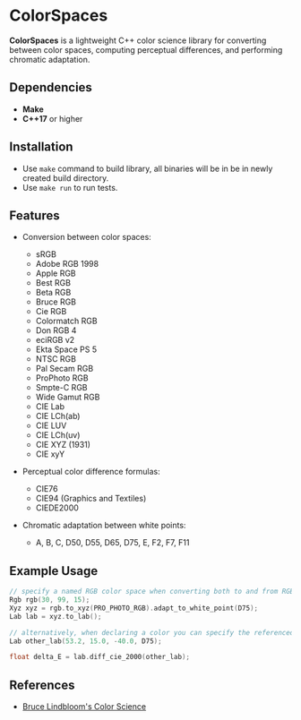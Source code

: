 # ColorSpaces
**ColorSpaces** is a lightweight C++ color science library for converting between color spaces, computing perceptual differences, and performing chromatic adaptation.

## Dependencies
- **Make**
- **C++17** or higher


## Installation
* Use `make` command to build library, all binaries will be in be in newly created build directory.
* Use `make run` to run tests.

## Features
- Conversion between color spaces:
  - sRGB
  - Adobe RGB 1998
  - Apple RGB
  - Best RGB
  - Beta RGB
  - Bruce RGB
  - Cie RGB
  - Colormatch RGB
  - Don RGB 4
  - eciRGB v2
  - Ekta Space PS 5
  - NTSC RGB
  - Pal Secam RGB
  - ProPhoto RGB
  - Smpte-C RGB
  - Wide Gamut RGB
  - CIE Lab
  - CIE LCh(ab)
  - CIE LUV
  - CIE LCh(uv)
  - CIE XYZ (1931)
  - CIE xyY

- Perceptual color difference formulas:
  - CIE76
  - CIE94 (Graphics and Textiles)
  - CIEDE2000

- Chromatic adaptation between white points:
  - A, B, C, D50, D55, D65, D75, E, F2, F7, F11


## Example Usage
```cpp
// specify a named RGB color space when converting both to and from RGB
Rgb rgb(30, 99, 15);
Xyz xyz = rgb.to_xyz(PRO_PHOTO_RGB).adapt_to_white_point(D75);
Lab lab = xyz.to_lab();

// alternatively, when declaring a color you can specify the referenced illuminant as the fourth  argument
Lab other_lab(53.2, 15.0, -40.0, D75);

float delta_E = lab.diff_cie_2000(other_lab);
```

## References
* [Bruce Lindbloom's Color Science](<http://www.brucelindbloom.com/index.html?Eqn_RGB_XYZ_Matrix.html>)
